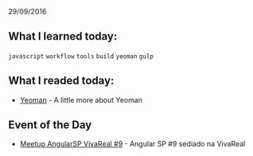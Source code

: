 
29/09/2016

## What I learned today:

`javascript` `workflow` `tools` `build` `yeoman` `gulp`

## What I readed today:

* [Yeoman](http://blog.caelum.com.br/experimente-o-yeoman-em-seu-workflow-de-projetos-front-end/) - A little more about Yeoman

## Event of the Day

* [Meetup AngularSP VivaReal #9](https://www.meetup.com/pt-BR/AngularJS-Sao-Paulo/events/233891513/) - Angular SP #9 sediado na VivaReal














